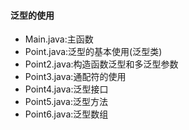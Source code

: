 #### 泛型的使用

- Main.java:主函数
- Point.java:泛型的基本使用(泛型类)
- Point2.java:构造函数泛型和多泛型参数
- Point3.java:通配符的使用
- Point4.java:泛型接口
- Point5.java:泛型方法
- Point6.java:泛型数组
